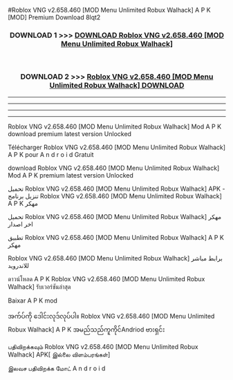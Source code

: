 #Roblox VNG v2.658.460  [MOD Menu Unlimited Robux Walhack] A P K [MOD] Premium Download 8lqt2



<div align="center">

<h3>DOWNLOAD 1 >>> <a href="https://teeasianyam.web.app?sq=Roblox VNG v2.658.460  [MOD Menu Unlimited Robux Walhack]">DOWNLOAD Roblox VNG v2.658.460  [MOD Menu Unlimited Robux Walhack] </a></h3><br>

<h3>DOWNLOAD 2 >>> <a href="https://teeasianyam.web.app?sq=Roblox VNG v2.658.460  [MOD Menu Unlimited Robux Walhack] ">Roblox VNG v2.658.460  [MOD Menu Unlimited Robux Walhack]  DOWNLOAD </a></h3>

</div>


----------------------------------------------------------

----------------------------------------------------------

----------------------------------------------------------

----------------------------------------------------------


Roblox VNG v2.658.460  [MOD Menu Unlimited Robux Walhack]  Mod A P K download premium latest version Unlocked

Télécharger Roblox VNG v2.658.460  [MOD Menu Unlimited Robux Walhack]  A P K pour A n d r o i d Gratuit

download Roblox VNG v2.658.460  [MOD Menu Unlimited Robux Walhack]  Mod A P K premium latest version Unlocked

تحميل Roblox VNG v2.658.460  [MOD Menu Unlimited Robux Walhack]  APK - تنزيل برنامج Roblox VNG v2.658.460  [MOD Menu Unlimited Robux Walhack]  A P K مهكر

تحميل Roblox VNG v2.658.460  [MOD Menu Unlimited Robux Walhack]  مهكر اخر اصدار

تطبيق Roblox VNG v2.658.460  [MOD Menu Unlimited Robux Walhack]  A P K مهكر

Roblox VNG v2.658.460  [MOD Menu Unlimited Robux Walhack]  برابط مباشر للاندرويد

ดาวน์โหลด A P K Roblox VNG v2.658.460  [MOD Menu Unlimited Robux Walhack]  รับเวอร์ชันล่าสุด

Baixar A P K mod

အက်ပ်ကို ဒေါင်းလုဒ်လုပ်ပါ။ Roblox VNG v2.658.460  [MOD Menu Unlimited Robux Walhack]  A P K အမည်သည်ကူကိုင်Andriod ဗားရှင်း

பதிவிறக்கவும் Roblox VNG v2.658.460  [MOD Menu Unlimited Robux Walhack]  APK[ இல்லை விளம்பரங்கள்] 
 
இலவச பதிவிறக்க மோட் A n d r o i d




